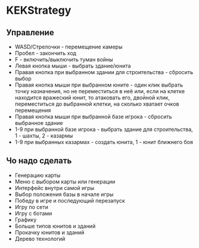 # KEKStrategy

## Управление
- WASD/Стрелочки - перемещение камеры
- Пробел - закончить ход
- F - включить/выключить туман войны
- Левая кнопка мыши - выбрать здание/юнита
- Правая кнопка при выбранном здании для строительства - сбросить выбор
- Правая кнопка мыши при выбранном юните - один клик выбрать точку назначения, 
но не переместиться в неё или, если на клетке находится вражеский юнит, то
атаковать его, двойной клик, переместиться до выбранной клетки, на сколько 
хватает очков перемещения
- Правая кнопка мыши при выбранной базе игрока - сбросить выбранное здание
- 1-9 при выбранной базе игрока - выбрать здание для строительства, 1 - шахты, 2 - казармы
- 1-9 при выбранных казармах - создать юнита, 1 - юнит ближнего боя 

## Чо надо сделать
- Генерацию карты
- Меню с выбором карты или генерации
- Интерфейс внутри самой игры
- Выбор положения базы в начале игры
- Победу в игре и последующий перезапуск
- Игру по сети
- Игру с ботами
- Графику
- Больше типов юнитов и зданий
- Прокачку юнитов и зданий
- Дерево технологий
 
